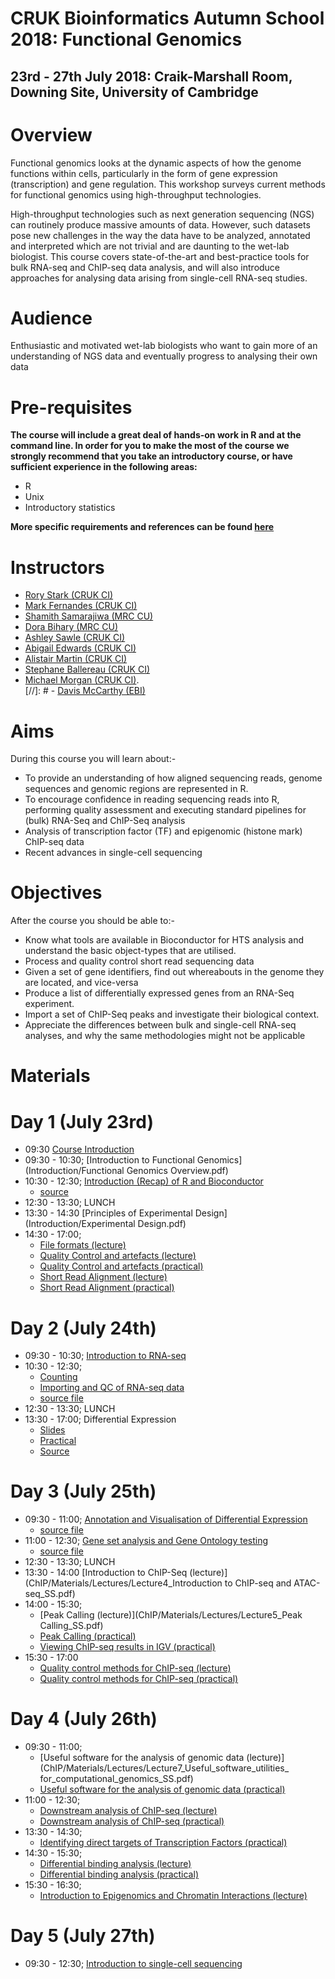 # CRUK Bioinformatics Autumn School 2018: Functional Genomics

## 23rd - 27th July 2018: Craik-Marshall Room, Downing Site, University of Cambridge


# Overview

Functional genomics looks at the dynamic aspects of how the genome functions within cells,
particularly in the form of gene expression (transcription) and gene regulation. This workshop surveys
current methods for functional genomics using high-throughput technologies. 

High-throughput technologies such as next generation sequencing (NGS) can routinely produce massive amounts of data. However, such datasets pose new challenges in the way the data have to be analyzed, annotated and interpreted which are not trivial and are daunting to the wet-lab biologist. This course covers state-of-the-art and best-practice tools for bulk RNA-seq and ChIP-seq data analysis, and will also introduce approaches for analysing data arising from single-cell RNA-seq studies.

# Audience

Enthusiastic and motivated wet-lab biologists who want to gain more of an understanding of NGS data and eventually progress to analysing their own data

# Pre-requisites

**The course will include a great deal of hands-on work in R and at the command line. In order for you to make the most of the course we strongly recommend that you take an introductory course, or have sufficient experience in the following areas:**

- R
- Unix
- Introductory statistics

**More specific requirements and references can be found [here](http://www.cruk.cam.ac.uk/bioinformatics-summer-school-prerequisites)**


# Instructors

- [Rory Stark (CRUK CI)](http://www.cruk.cam.ac.uk/core-facilities/bioinformatics-core)
- [Mark Fernandes (CRUK CI)](http://www.cruk.cam.ac.uk/core-facilities/bioinformatics-core)
- [Shamith Samarajiwa (MRC CU)](http://www.mrc-cu.cam.ac.uk/research/Shamith-Samarajiwa-folder)
- [Dora Bihary (MRC CU)](http://www.mrc-cu.cam.ac.uk/research/Shamith-Samarajiwa-folder)
- [Ashley Sawle (CRUK CI)](http://www.cruk.cam.ac.uk/core-facilities/bioinformatics-core)
- [Abigail Edwards (CRUK CI)](http://www.cruk.cam.ac.uk/core-facilities/bioinformatics-core)
- [Alistair Martin (CRUK CI)](http://www.cruk.cam.ac.uk/research-groups/caldas-group)
- [Stephane Ballereau (CRUK CI)](http://www.cruk.cam.ac.uk/core-facilities/bioinformatics-core)
- [Michael Morgan (CRUK CI)](http://www.cruk.cam.ac.uk/).  
[//]: # - [Davis McCarthy (EBI)](https://sites.google.com/site/davismcc/home)


# Aims
During this course you will learn about:-

- To provide an understanding of how aligned sequencing reads, genome sequences and genomic regions are represented in R.
- To encourage confidence in reading sequencing reads into R, performing quality assessment and executing standard pipelines for (bulk) RNA-Seq and ChIP-Seq analysis 
- Analysis of transcription factor (TF) and epigenomic (histone mark) ChIP-seq data 
- Recent advances in single-cell sequencing

# Objectives
After the course you should be able to:-

- Know what tools are available in Bioconductor for HTS analysis and understand the basic object-types that are utilised.
- Process and quality control short read sequencing data 
- Given a set of gene identifiers, find out whereabouts in the genome they are located, and vice-versa 
- Produce a list of differentially expressed genes from an RNA-Seq experiment.
- Import a set of ChIP-Seq peaks and investigate their biological context.
- Appreciate the differences between bulk and single-cell RNA-seq analyses, and why the same methodologies might not be applicable

# Materials

# Day 1 (July 23rd)

- 09:30 [Course Introduction](Introduction/Session1-intro.html)
- 09:30 - 10:30; [Introduction to Functional Genomics](Introduction/Functional Genomics Overview.pdf)
- 10:30 - 12:30; [Introduction (Recap) of R and Bioconductor](Introduction/bioc-intro.nb.html)
  + [source](Introduction/bioc-intro.Rmd)
- 12:30 - 13:30; LUNCH
- 13:30 - 14:30 [Principles of Experimental Design](Introduction/Experimental Design.pdf)
- 14:30 - 17:00;
    + [File formats (lecture)](Introduction/SS_DB/Materials/Lectures/Lecture1_fileFormats_DB.pdf)
    + [Quality Control and artefacts (lecture)](Introduction/SS_DB/Materials/Lectures/Lecture2_qualityControl_artefactRemoval_DB.pdf)
    + [Quality Control and artefacts (practical)](Introduction/SS_DB/Materials/Practicals/Practical1_qualityControl_artefactRemoval_DB.pdf)
    + [Short Read Alignment (lecture)](Introduction/SS_DB/Materials/Lectures/Lecture3_ShortRead_Alignment_SS.pdf)
    + [Short Read Alignment (practical)](Introduction/SS_DB/Materials/Practicals/Practical2_Sequence_Alignment_SS.html)
    
# Day 2 (July 24th)

- 09:30 - 10:30; [Introduction to RNA-seq](RNASeq/slides/rnaSeq_Sept2017.pdf)
- 10:30 - 12:30; 
  + [Counting](RNASeq/count.nb.html)
  + [Importing and QC of RNA-seq data](RNASeq/rna-seq-preprocessing.nb.html)
  + [source file](RNASeq/slides/rna-seq-preprocessing.nb.Rmd)
- 12:30 - 13:30; LUNCH
- 13:30 - 17:00; Differential Expression
  + [Slides](RNASeq/slides/LinearModels.pdf)
  + [Practical](DifferentialExpression/rna-seq-de.nb.html)
  + [Source](DifferentialExpression/rna-seq.Rmd)

# Day 3 (July 25th)

- 09:30 - 11:00; [Annotation and Visualisation of Differential Expression](RNASeq/rna-seq-annotation-visualisation.nb.html)
  + [source file](RNASeq/rna-seq-annotation-visualisation.nb.Rmd)
- 11:00 - 12:30; [Gene set analysis and Gene Ontology testing](RNASeq/rna-seq-gene-set-testing.nb.html)
  + [source file](RNASeq/rna-seq-gene-set-testing.Rmd)
- 12:30 - 13:30; LUNCH
- 13:30 - 14:00 [Introduction to ChIP-Seq (lecture)](ChIP/Materials/Lectures/Lecture4_Introduction to ChIP-seq and ATAC-seq_SS.pdf)
- 14:00 - 15:30; 
  + [Peak Calling (lecture)](ChIP/Materials/Lectures/Lecture5_Peak Calling_SS.pdf)
  + [Peak Calling (practical)](ChIP/Materials/Practicals/Prctical4_PeakCalling_SS.pdf)
  + [Viewing ChIP-seq results in IGV (practical)](ChIP/Materials/Practicals/Practical3_IGV_DB.pdf)
- 15:30 - 17:00  
  + [Quality control methods for ChIP-seq (lecture)](ChIP/Materials/Lectures/Lecture6_chipqc_DB.pdf)
  + [Quality control methods for ChIP-seq (practical)](ChIP/Materials/Practicals/Practical5_chipqc_DB.pdf)
  
# Day 4 (July 26th)

- 09:30 - 11:00; 
  + [Useful software for the analysis of genomic data (lecture)](ChIP/Materials/Lectures/Lecture7_Useful_software_utilities_ for_computational_genomics_SS.pdf)
  + [Useful software for the analysis of genomic data (practical)](ChIP/Materials/Practicals/Practical6_Useful_Utilities_for_Genomics.pdf)
- 11:00 - 12:30;
  + [Downstream analysis of ChIP-seq (lecture)](ChIP/Materials/Lectures/Lecture_8_and_9_Downstream_Analysis_of_ChIPseq_SS.pdf)
  + [Downstream analysis of ChIP-seq (practical)](ChIP/Materials/Practicals/Practical7_DownStreamAnalysis.pdf)
- 13:30 - 14:30;  
  + [Identifying direct targets of Transcription Factors (practical)](ChIP/Materials/Practicals/Practical8_Rcade_SS.pdf)
- 14:30 - 15:30;  
  + [Differential binding analysis (lecture)](ChIP/Materials/Lectures/Lecture10_Differential_binding.pdf)
  + [Differential binding analysis (practical)](ChIP/Materials/Practicals/Practical9_diffbind_DB.pdf)
- 15:30 - 16:30; 
  + [Introduction to Epigenomics and Chromatin Interactions (lecture)](ChIP/Materials/Lectures/Lecture11_Intro_to_Epigenomics_SS.pdf)
  
  
# Day 5 (July 27th)

- 09:30 - 12:30; [Introduction to single-cell sequencing](SingleCell/index.html)


<!--
## Data
- Mouse mammary data (counts): [https://figshare.com/s/1d788fd384d33e913a2a](https://figshare.com/s/1d788fd384d33e913a2a)
-->
